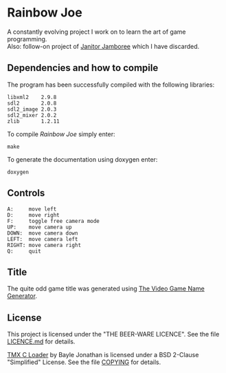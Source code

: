 # Rainbow Joe
A constantly evolving project I work on to learn the art of game programming.  
Also: follow-on project of
[Janitor Jamboree](https://github.com/mupfelofen-de/janitor-jamboree) which I
have discarded.

## Dependencies and how to compile
The program has been successfully compiled with the following libraries:
```
libxml2    2.9.8
sdl2       2.0.8
sdl2_image 2.0.3
sdl2_mixer 2.0.2
zlib       1.2.11
```

To compile _Rainbow Joe_ simply enter:
```
make
```

To generate the documentation using doxygen enter:
```
doxygen
```

## Controls

```
A:     move left
D:     move right
F:     toggle free camera mode
UP:    move camera up
DOWN:  move camera down
LEFT:  move camera left
RIGHT: move camera right
Q:     quit
```

## Title
The quite odd game title was generated using
[The Video Game Name Generator](https://www.videogamena.me/).

## License
This project is licensed under the "THE BEER-WARE LICENCE".  See the file
[LICENCE.md](LICENCE.md) for details.

[TMX C Loader](https://github.com/baylej/tmx/) by Bayle Jonathan is licensed
under a BSD 2-Clause "Simplified" License.  See the file
[COPYING](src/tmx/COPYING) for details.
